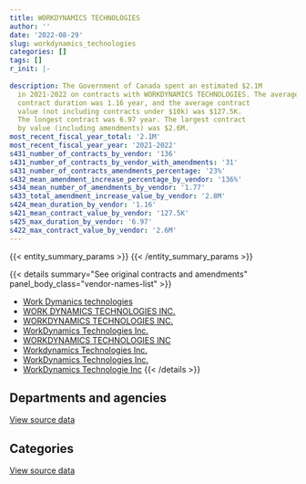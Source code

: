 ```yaml
---
title: WORKDYNAMICS TECHNOLOGIES
author: ''
date: '2022-08-29'
slug: workdynamics_technologies
categories: []
tags: []
r_init: |-
  
description: The Government of Canada spent an estimated $2.1M
  in 2021-2022 on contracts with WORKDYNAMICS TECHNOLOGIES. The average
  contract duration was 1.16 year, and the average contract
  value (not including contracts under $10k) was $127.5K.
  The longest contract was 6.97 year. The largest contract
  by value (including amendments) was $2.6M.
most_recent_fiscal_year_total: '2.1M'
most_recent_fiscal_year_year: '2021-2022'
s431_number_of_contracts_by_vendor: '136'
s431_number_of_contracts_by_vendor_with_amendments: '31'
s431_number_of_contracts_amendments_percentage: '23%'
s432_mean_amendment_increase_percentage_by_vendor: '136%'
s434_mean_number_of_amendments_by_vendor: '1.77'
s433_total_amendment_increase_value_by_vendor: '2.8M'
s424_mean_duration_by_vendor: '1.16'
s421_mean_contract_value_by_vendor: '127.5K'
s425_max_duration_by_vendor: '6.97'
s422_max_contract_value_by_vendor: '2.6M'
---
```


<script src="/rmarkdown-libs/htmlwidgets/htmlwidgets.js"></script>
<link href="/rmarkdown-libs/datatables-css/datatables-crosstalk.css" rel="stylesheet" />
<script src="/rmarkdown-libs/datatables-binding/datatables.js"></script>
<script src="/rmarkdown-libs/jquery/jquery-3.6.0.min.js"></script>
<link href="/rmarkdown-libs/dt-core-bootstrap/css/dataTables.bootstrap.min.css" rel="stylesheet" />
<link href="/rmarkdown-libs/dt-core-bootstrap/css/dataTables.bootstrap.extra.css" rel="stylesheet" />
<script src="/rmarkdown-libs/dt-core-bootstrap/js/jquery.dataTables.min.js"></script>
<script src="/rmarkdown-libs/dt-core-bootstrap/js/dataTables.bootstrap.min.js"></script>
<link href="/rmarkdown-libs/crosstalk/css/crosstalk.min.css" rel="stylesheet" />
<script src="/rmarkdown-libs/crosstalk/js/crosstalk.min.js"></script>
<script src="/rmarkdown-libs/htmlwidgets/htmlwidgets.js"></script>
<link href="/rmarkdown-libs/datatables-css/datatables-crosstalk.css" rel="stylesheet" />
<script src="/rmarkdown-libs/datatables-binding/datatables.js"></script>
<script src="/rmarkdown-libs/jquery/jquery-3.6.0.min.js"></script>
<link href="/rmarkdown-libs/dt-core-bootstrap/css/dataTables.bootstrap.min.css" rel="stylesheet" />
<link href="/rmarkdown-libs/dt-core-bootstrap/css/dataTables.bootstrap.extra.css" rel="stylesheet" />
<script src="/rmarkdown-libs/dt-core-bootstrap/js/jquery.dataTables.min.js"></script>
<script src="/rmarkdown-libs/dt-core-bootstrap/js/dataTables.bootstrap.min.js"></script>
<link href="/rmarkdown-libs/crosstalk/css/crosstalk.min.css" rel="stylesheet" />
<script src="/rmarkdown-libs/crosstalk/js/crosstalk.min.js"></script>

{{< entity_summary_params >}}
{{< /entity_summary_params >}}

{{< details summary="See original contracts and amendments" panel_body_class="vendor-names-list" >}}
- [Work Dymanics technologies](https://search.open.canada.ca/en/ct/?sort=contract_value_f%20desc&page=1&search_text=%22Work%20Dymanics%20technologies%22)
- [WORK DYNAMICS TECHNOLOGIES INC.](https://search.open.canada.ca/en/ct/?sort=contract_value_f%20desc&page=1&search_text=%22WORK%20DYNAMICS%20TECHNOLOGIES%20INC.%22)
- [WORKDYNAMICS TECHNOLOGIES INC.](https://search.open.canada.ca/en/ct/?sort=contract_value_f%20desc&page=1&search_text=%22WORKDYNAMICS%20TECHNOLOGIES%20INC.%22)
- [WorkDynamics Technologies Inc.](https://search.open.canada.ca/en/ct/?sort=contract_value_f%20desc&page=1&search_text=%22WorkDynamics%20Technologies%20Inc.%22)
- [WORKDYNAMICS TECHNOLOGIES INC](https://search.open.canada.ca/en/ct/?sort=contract_value_f%20desc&page=1&search_text=%22WORKDYNAMICS%20TECHNOLOGIES%20INC%22)
- [Workdynamics Technologies Inc.](https://search.open.canada.ca/en/ct/?sort=contract_value_f%20desc&page=1&search_text=%22Workdynamics%20Technologies%20Inc.%22)
- [WorkDynamics Technologies Inc.](https://search.open.canada.ca/en/ct/?sort=contract_value_f%20desc&page=1&search_text=%22WorkDynamics%20%20Technologies%20Inc.%22)
- [WorkDynamics Technologie Inc](https://search.open.canada.ca/en/ct/?sort=contract_value_f%20desc&page=1&search_text=%22WorkDynamics%20Technologie%20Inc%22)
{{< /details >}}

## Departments and agencies

<div id="htmlwidget-1" style="width:100%;height:auto;" class="datatables html-widget"></div>
<script type="application/json" data-for="htmlwidget-1">{"x":{"style":"bootstrap","filter":"none","vertical":false,"data":[["<a href=\"/departments/aafc-aac/\">Agriculture and Agri-Food Canada<\/a>","<a href=\"/departments/aandc-aadnc/\">Crown-Indigenous Relations and Northern Affairs Canada<\/a>","<a href=\"/departments/cbsa-asfc/\">Canada Border Services Agency<\/a>","<a href=\"/departments/cfia-acia/\">Canadian Food Inspection Agency<\/a>","<a href=\"/departments/chrc-ccdp/\">Canadian Human Rights Commission<\/a>","<a href=\"/departments/cihr-irsc/\">Canadian Institutes of Health Research<\/a>","<a href=\"/departments/cpc-cpp/\">Civilian Review and Complaints Commission for the RCMP<\/a>","<a href=\"/departments/csa-asc/\">Canadian Space Agency<\/a>","<a href=\"/departments/csc-scc/\">Correctional Service of Canada<\/a>","<a href=\"/departments/csps-efpc/\">Canada School of Public Service<\/a>","<a href=\"/departments/dfatd-maecd/\">Global Affairs Canada<\/a>","<a href=\"/departments/dfo-mpo/\">Fisheries and Oceans Canada<\/a>","<a href=\"/departments/ec/\">Environment and Climate Change Canada<\/a>","<a href=\"/departments/elections/\">Elections Canada<\/a>","<a href=\"/departments/esdc-edsc/\">Employment and Social Development Canada<\/a>","<a href=\"/departments/ic/\">Innovation, Science and Economic Development Canada<\/a>","<a href=\"/departments/jus/\">Department of Justice Canada<\/a>","<a href=\"/departments/nrcan-rncan/\">Natural Resources Canada<\/a>","<a href=\"/departments/pc/\">Parks Canada<\/a>","<a href=\"/departments/pch/\">Canadian Heritage<\/a>","<a href=\"/departments/pco-bcp/\">Privy Council Office<\/a>","<a href=\"/departments/ppsc-sppc/\">Public Prosecution Service of Canada<\/a>","<a href=\"/departments/ps-sp/\">Public Safety Canada<\/a>","<a href=\"/departments/psc-cfp/\">Public Service Commission of Canada<\/a>","<a href=\"/departments/pwgsc-tpsgc/\">Public Services and Procurement Canada<\/a>","<a href=\"/departments/rcmp-grc/\">Royal Canadian Mounted Police<\/a>","<a href=\"/departments/ssc-spc/\">Shared Services Canada<\/a>","<a href=\"/departments/tc/\">Transport Canada<\/a>","<a href=\"/departments/vac-acc/\">Veterans Affairs Canada<\/a>"],[216139.88,332349.99,149103.36,27512.19,null,9637.9,80258.91,2758.94,26778.06,null,560910.92,29662.5,14405.93,99501.77,12934.49,44113.23,78780.63,242.36,null,71946.88,83438.19,39809.05,18635.79,172522.9,76196.88,10836.7,7240.4,292829.03,32650.8],[45739.89,199751.17,20790.41,27189.14,null,863.1,80478.79,13463.64,79983.21,19081.41,273848,63239.32,8235.81,48030.19,12969.93,12303.58,117972.42,44130.6,53849.43,27302.65,4571.96,16849.41,31718.08,103929.47,72884.82,10836.7,8728.99,1405243.79,65301.6],[24676.86,224701.4,25716.87,27374.24,null,null,80258.91,13426.85,7894.52,6954.1,272131.51,1352863.6,39553.55,null,12934.49,33899.57,10351.35,14690,null,112246.44,null,null,21355.92,48748.67,48550.23,3181.03,13370.38,948365.03,6284.56],[31719.61,119174.29,42789.99,27428.75,12354.74,null,null,10667.91,39424.23,5525.17,388521.51,806209.53,29516.96,null,10276.72,63132.25,10351.35,2945.03,null,41063.05,null,null,147926.14,49325.67,38574.15,28555.02,71674.14,22350.27,59017.04]],"container":"<table class=\"table table-striped table-hover row-border order-column display\">\n  <thead>\n    <tr>\n      <th>Department<\/th>\n      <th>2018-2019<\/th>\n      <th>2019-2020<\/th>\n      <th>2020-2021<\/th>\n      <th>2021-2022<\/th>\n    <\/tr>\n  <\/thead>\n<\/table>","options":{"order":[[4,"desc"]],"pageLength":10,"autoWidth":true,"columnDefs":[{"targets":1,"render":"function(data, type, row, meta) {\n    return type !== 'display' ? data : DTWidget.formatCurrency(data, \"$\", 2, 3, \",\", \".\", true, null);\n  }"},{"targets":2,"render":"function(data, type, row, meta) {\n    return type !== 'display' ? data : DTWidget.formatCurrency(data, \"$\", 2, 3, \",\", \".\", true, null);\n  }"},{"targets":3,"render":"function(data, type, row, meta) {\n    return type !== 'display' ? data : DTWidget.formatCurrency(data, \"$\", 2, 3, \",\", \".\", true, null);\n  }"},{"targets":4,"render":"function(data, type, row, meta) {\n    return type !== 'display' ? data : DTWidget.formatCurrency(data, \"$\", 2, 3, \",\", \".\", true, null);\n  }"},{"width":"16%","targets":[1,2,3,4]},{"className":"dt-right","targets":[1,2,3,4]}],"orderClasses":false}},"evals":["options.columnDefs.0.render","options.columnDefs.1.render","options.columnDefs.2.render","options.columnDefs.3.render"],"jsHooks":[]}</script>
<p class="text-right">
<a href="https://github.com/GoC-Spending/contracts-data/tree/main/data/out/vendors/workdynamics_technologies/summary_by_fiscal_year_by_department.csv" class="source-data-link btn btn-link">View source data</a>
</p>

## Categories

<div id="htmlwidget-2" style="width:100%;height:auto;" class="datatables html-widget"></div>
<script type="application/json" data-for="htmlwidget-2">{"x":{"style":"bootstrap","filter":"none","vertical":false,"data":[["<a href=\"/categories/office_management/\">Office management<\/a>","<a href=\"/categories/professional_services/\">Professional services<\/a>","<a href=\"/categories/information_technology/\">Information technology<\/a>","<a href=\"/categories/human_capital/\">Human capital<\/a>"],[null,299849.7,2191347.96,null],[1338.69,574507.87,2293440.96,null],[25716.87,486045.24,2837767.96,null],[25716.87,349593.47,1208087.44,475125.76]],"container":"<table class=\"table table-striped table-hover row-border order-column display\">\n  <thead>\n    <tr>\n      <th>Category<\/th>\n      <th>2018-2019<\/th>\n      <th>2019-2020<\/th>\n      <th>2020-2021<\/th>\n      <th>2021-2022<\/th>\n    <\/tr>\n  <\/thead>\n<\/table>","options":{"order":[[4,"desc"]],"dom":"t","pageLength":30,"autoWidth":true,"columnDefs":[{"targets":1,"render":"function(data, type, row, meta) {\n    return type !== 'display' ? data : DTWidget.formatCurrency(data, \"$\", 2, 3, \",\", \".\", true, null);\n  }"},{"targets":2,"render":"function(data, type, row, meta) {\n    return type !== 'display' ? data : DTWidget.formatCurrency(data, \"$\", 2, 3, \",\", \".\", true, null);\n  }"},{"targets":3,"render":"function(data, type, row, meta) {\n    return type !== 'display' ? data : DTWidget.formatCurrency(data, \"$\", 2, 3, \",\", \".\", true, null);\n  }"},{"targets":4,"render":"function(data, type, row, meta) {\n    return type !== 'display' ? data : DTWidget.formatCurrency(data, \"$\", 2, 3, \",\", \".\", true, null);\n  }"},{"width":"16%","targets":[1,2,3,4]},{"className":"dt-right","targets":[1,2,3,4]}],"orderClasses":false,"lengthMenu":[10,25,30,50,100]}},"evals":["options.columnDefs.0.render","options.columnDefs.1.render","options.columnDefs.2.render","options.columnDefs.3.render"],"jsHooks":[]}</script>
<p class="text-right">
<a href="https://github.com/GoC-Spending/contracts-data/tree/main/data/out/vendors/workdynamics_technologies/summary_by_fiscal_year_by_category.csv" class="source-data-link btn btn-link">View source data</a>
</p>
